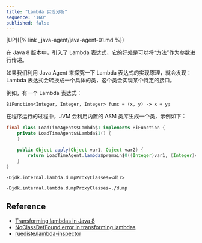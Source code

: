 ```yaml
---
title: "Lambda 实现分析"
sequence: "160"
published: false
---
```


[UP]({% link _java-agent/java-agent-01.md %})

在 Java 8 版本中，引入了 Lambda 表达式，它的好处是可以将“方法”作为参数进行传递。

如果我们利用 Java Agent 来探究一下 Lambda 表达式的实现原理，就会发现：Lambda 表达式会转换成一个具体的类，这个类会实现某个特定的接口。

例如，有一个 Lambda 表达式：

```text
BiFunction<Integer, Integer, Integer> func = (x, y) -> x + y;
```

在程序运行的过程中，JVM 会利用内置的 ASM 类库生成一个类，示例如下：

```java
final class LoadTimeAgent$$Lambda$1 implements BiFunction {
    private LoadTimeAgent$$Lambda$1() {
    }

    public Object apply(Object var1, Object var2) {
        return LoadTimeAgent.lambda$premain$0((Integer)var1, (Integer)var2);
    }
}
```

```text
-Djdk.internal.lambda.dumpProxyClasses=<dir>
```

```text
-Djdk.internal.lambda.dumpProxyClasses=./dump
```

## Reference

- [Transforming lambdas in Java 8](https://stackoverflow.com/questions/34162074/transforming-lambdas-in-java-8)
- [NoClassDefFound error in transforming lambdas](https://bugs.openjdk.java.net/browse/JDK-8145964)
- [ruediste/lambda-inspector](https://github.com/ruediste/lambda-inspector)
